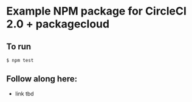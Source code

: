 # Example NPM package for CircleCI 2.0 + packagecloud

## To run

    $ npm test
    
## Follow along here:

- link tbd
